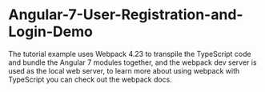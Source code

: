 # Angular-7-User-Registration-and-Login-Demo
The tutorial example uses Webpack 4.23 to transpile the TypeScript code and bundle the Angular 7 modules together, and the webpack dev server is used as the local web server, to learn more about using webpack with TypeScript you can check out the webpack docs.

